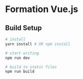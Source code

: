 # Formation Vue.js

## Build Setup

``` bash
# install
yarn install # OR npm install

# start writing
npm run dev

# build to static files
npm run build
```
